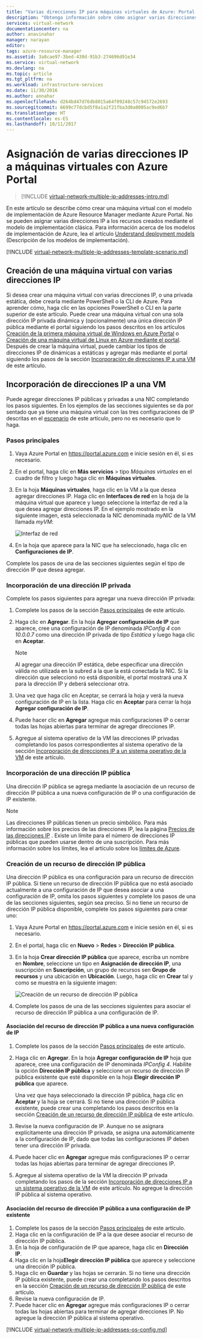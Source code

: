 ```yaml
---
title: "Varias direcciones IP para máquinas virtuales de Azure: Portal | Microsoft Docs"
description: "Obtenga información sobre cómo asignar varias direcciones IP a una máquina virtual con Azure Portal | Resource Manager."
services: virtual-network
documentationcenter: na
author: anavinahar
manager: narayan
editor: 
tags: azure-resource-manager
ms.assetid: 3a8cae97-3bed-430d-91b3-274696d91e34
ms.service: virtual-network
ms.devlang: na
ms.topic: article
ms.tgt_pltfrm: na
ms.workload: infrastructure-services
ms.date: 11/30/2016
ms.author: annahar
ms.openlocfilehash: d264bd47d76db8015a64f09248c57c94572e2693
ms.sourcegitcommit: 6699c77dcbd5f8a1a2f21fba3d0a0005ac9ed6b7
ms.translationtype: HT
ms.contentlocale: es-ES
ms.lasthandoff: 10/11/2017
---
```

# <a name="assign-multiple-ip-addresses-to-virtual-machines-using-the-azure-portal"></a>Asignación de varias direcciones IP a máquinas virtuales con Azure Portal

>[!INCLUDE [virtual-network-multiple-ip-addresses-intro.md](../../includes/virtual-network-multiple-ip-addresses-intro.md)]
>
En este artículo se describe cómo crear una máquina virtual con el modelo de implementación de Azure Resource Manager mediante Azure Portal. No se pueden asignar varias direcciones IP a los recursos creados mediante el modelo de implementación clásica. Para información acerca de los modelos de implementación de Azure, lea el artículo [Understand deployment models](../resource-manager-deployment-model.md) (Descripción de los modelos de implementación).

[!INCLUDE [virtual-network-multiple-ip-addresses-template-scenario.md](../../includes/virtual-network-multiple-ip-addresses-scenario.md)]

## <a name = "create"></a>Creación de una máquina virtual con varias direcciones IP

Si desea crear una máquina virtual con varias direcciones IP, o una privada estática, debe crearla mediante PowerShell o la CLI de Azure. Para aprender cómo, haga clic en las opciones PowerShell o CLI en la parte superior de este artículo. Puede crear una máquina virtual con una sola dirección IP privada dinámica y (opcionalmente) una única dirección IP pública mediante el portal siguiendo los pasos descritos en los artículos [Creación de la primera máquina virtual de Windows en Azure Portal](../virtual-machines/virtual-machines-windows-hero-tutorial.md) o [Creación de una máquina virtual de Linux en Azure mediante el portal](../virtual-machines/linux/quick-create-portal.md). Después de crear la máquina virtual, puede cambiar los tipos de direcciones IP de dinámicas a estáticas y agregar más mediante el portal siguiendo los pasos de la sección [Incorporación de direcciones IP a una VM](#add) de este artículo.

## <a name="add"></a>Incorporación de direcciones IP a una VM

Puede agregar direcciones IP públicas y privadas a una NIC completando los pasos siguientes. En los ejemplos de las secciones siguientes se da por sentado que ya tiene una máquina virtual con las tres configuraciones de IP descritas en el [escenario](#Scenario) de este artículo, pero no es necesario que lo haga.

### <a name="coreadd"></a>Pasos principales

1. Vaya Azure Portal en https://portal.azure.com e inicie sesión en él, si es necesario.
2. En el portal, haga clic en **Más servicios** > tipo *Máquinas virtuales* en el cuadro de filtro y luego haga clic en **Máquinas virtuales**.
3. En la hoja **Máquinas virtuales**, haga clic en la VM a la que desea agregar direcciones IP. Haga clic en **Interfaces de red** en la hoja de la máquina virtual que aparece y luego seleccione la interfaz de red a la que desea agregar direcciones IP. En el ejemplo mostrado en la siguiente imagen, está seleccionada la NIC denominada *myNIC* de la VM llamada *myVM*:

    ![Interfaz de red](./media/virtual-network-multiple-ip-addresses-portal/figure1.png)

4. En la hoja que aparece para la NIC que ha seleccionado, haga clic en **Configuraciones de IP**.

Complete los pasos de una de las secciones siguientes según el tipo de dirección IP que desea agregar.

### <a name="add-a-private-ip-address"></a>**Incorporación de una dirección IP privada**

Complete los pasos siguientes para agregar una nueva dirección IP privada:

1. Complete los pasos de la sección [Pasos principales](#coreadd) de este artículo.
2. Haga clic en **Agregar**. En la hoja **Agregar configuración de IP** que aparece, cree una configuración de IP denominada *IPConfig 4* con *10.0.0.7* como una dirección IP privada de tipo *Estática* y luego haga clic en **Aceptar**.

    > [!NOTE]
    > Al agregar una dirección IP estática, debe especificar una dirección válida no utilizada en la subred a la que la está conectada la NIC. Si la dirección que seleccionó no está disponible, el portal mostrará una X para la dirección IP y deberá seleccionar otra.

3. Una vez que haga clic en Aceptar, se cerrará la hoja y verá la nueva configuración de IP en la lista. Haga clic en **Aceptar** para cerrar la hoja **Agregar configuración de IP**.
4. Puede hacer clic en **Agregar** agregue más configuraciones IP o cerrar todas las hojas abiertas para terminar de agregar direcciones IP.
5. Agregue al sistema operativo de la VM las direcciones IP privadas completando los pasos correspondientes al sistema operativo de la sección [Incorporación de direcciones IP a un sistema operativo de la VM](#os-config) de este artículo.

### <a name="add-a-public-ip-address"></a>Incorporación de una dirección IP pública

Una dirección IP pública se agrega mediante la asociación de un recurso de dirección IP pública a una nueva configuración de IP o una configuración de IP existente.

> [!NOTE]
> Las direcciones IP públicas tienen un precio simbólico. Para más información sobre los precios de las direcciones IP, lea la página [Precios de las direcciones IP](https://azure.microsoft.com/pricing/details/ip-addresses) . Existe un límite para el número de direcciones IP públicas que pueden usarse dentro de una suscripción. Para más información sobre los límites, lea el artículo sobre los [límites de Azure](../azure-subscription-service-limits.md#networking-limits).
> 

### <a name="create-public-ip"></a>Creación de un recurso de dirección IP pública

Una dirección IP pública es una configuración para un recurso de dirección IP pública. Si tiene un recurso de dirección IP pública que no está asociado actualmente a una configuración de IP que desea asociar a una configuración de IP, omita los pasos siguientes y complete los pasos de una de las secciones siguientes, según sea preciso. Si no tiene un recurso de dirección IP pública disponible, complete los pasos siguientes para crear uno:

1. Vaya Azure Portal en https://portal.azure.com e inicie sesión en él, si es necesario.
3. En el portal, haga clic en **Nuevo** > **Redes** > **Dirección IP pública**.
4. En la hoja **Crear dirección IP pública** que aparece, escriba un nombre en **Nombre**, seleccione un tipo en **Asignación de dirección IP**, una suscripción en **Suscripción**, un grupo de recursos sen **Grupo de recursos** y una ubicación en **Ubicación**. Luego, haga clic en **Crear** tal y como se muestra en la siguiente imagen:

    ![Creación de un recurso de dirección IP pública](./media/virtual-network-multiple-ip-addresses-portal/figure5.png)

5. Complete los pasos de una de las secciones siguientes para asociar el recurso de dirección IP pública a una configuración de IP.

#### <a name="associate-the-public-ip-address-resource-to-a-new-ip-configuration"></a>Asociación del recurso de dirección IP pública a una nueva configuración de IP

1. Complete los pasos de la sección [Pasos principales](#coreadd) de este artículo.
2. Haga clic en **Agregar**. En la hoja **Agregar configuración de IP** hoja que aparece, cree una configuración de IP denominada *IPConfig 4*. Habilite la opción **Dirección IP pública** y seleccione un recurso de dirección IP pública existente que esté disponible en la hoja **Elegir dirección IP pública** que aparece.

    Una vez que haya seleccionado la dirección IP pública, haga clic en **Aceptar** y la hoja se cerrará. Si no tiene una dirección IP pública existente, puede crear una completando los pasos descritos en la sección [Creación de un recurso de dirección IP pública](#create-public-ip) de este artículo. 

3. Revise la nueva configuración de IP. Aunque no se asignara explícitamente una dirección IP privada, se asigna una automáticamente a la configuración de IP, dado que todas las configuraciones IP deben tener una dirección IP privada.
4. Puede hacer clic en **Agregar** agregue más configuraciones IP o cerrar todas las hojas abiertas para terminar de agregar direcciones IP.
5. Agregue al sistema operativo de la VM la dirección IP privada completando los pasos de la sección [Incorporación de direcciones IP a un sistema operativo de la VM](#os-config) de este artículo. No agregue la dirección IP pública al sistema operativo.

#### <a name="associate-the-public-ip-address-resource-to-an-existing-ip-configuration"></a>Asociación del recurso de dirección IP pública a una configuración de IP existente

1. Complete los pasos de la sección [Pasos principales](#coreadd) de este artículo.
2. Haga clic en la configuración de IP a la que desee asociar el recurso de dirección IP pública.
3. En la hoja de configuración de IP que aparece, haga clic en **Dirección IP**.
4. Haga clic en la hoja**Elegir dirección IP pública** que aparece y seleccione una dirección IP pública.
5. Haga clic en **Guardar** y las hojas se cerrarán. Si no tiene una dirección IP pública existente, puede crear una completando los pasos descritos en la sección [Creación de un recurso de dirección IP pública](#create-public-ip) de este artículo.
3. Revise la nueva configuración de IP.
4. Puede hacer clic en **Agregar** agregue más configuraciones IP o cerrar todas las hojas abiertas para terminar de agregar direcciones IP. No agregue la dirección IP pública al sistema operativo.


[!INCLUDE [virtual-network-multiple-ip-addresses-os-config.md](../../includes/virtual-network-multiple-ip-addresses-os-config.md)]
